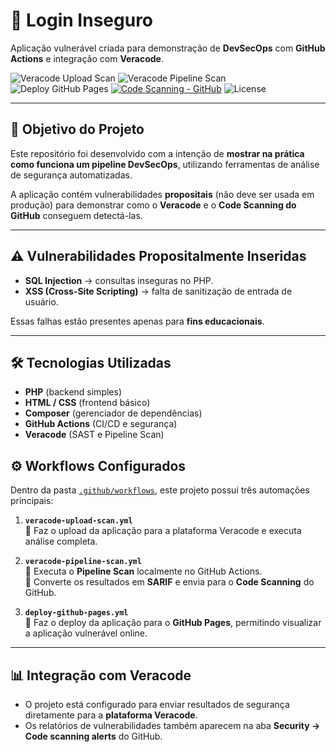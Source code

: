 # 🔐 Login Inseguro

Aplicação vulnerável criada para demonstração de **DevSecOps** com **GitHub Actions** e integração com **Veracode**.

![Veracode Upload Scan](https://github.com/Diogenes28/login-inseguro/actions/workflows/veracode-upload-scan.yml/badge.svg)
![Veracode Pipeline Scan](https://github.com/Diogenes28/login-inseguro/actions/workflows/veracode-pipeline-scan.yml/badge.svg)
![Deploy GitHub Pages](https://github.com/Diogenes28/login-inseguro/actions/workflows/deploy-github-pages.yml/badge.svg)
[![Code Scanning - GitHub](https://img.shields.io/badge/Code%20Scanning-Active-brightgreen)](https://github.com/Diogenes28/login-inseguro/security/code-scanning)
![License](https://img.shields.io/github/license/Diogenes28/login-inseguro)

---

## 📌 Objetivo do Projeto
Este repositório foi desenvolvido com a intenção de **mostrar na prática como funciona um pipeline DevSecOps**, utilizando ferramentas de análise de segurança automatizadas.

A aplicação contém vulnerabilidades **propositais** (não deve ser usada em produção) para demonstrar como o **Veracode** e o **Code Scanning do GitHub** conseguem detectá-las.

---

## ⚠️ Vulnerabilidades Propositalmente Inseridas
- **SQL Injection** → consultas inseguras no PHP.  
- **XSS (Cross-Site Scripting)** → falta de sanitização de entrada de usuário.  

Essas falhas estão presentes apenas para **fins educacionais**.

---

## 🛠️ Tecnologias Utilizadas
- **PHP** (backend simples)  
- **HTML / CSS** (frontend básico)  
- **Composer** (gerenciador de dependências)  
- **GitHub Actions** (CI/CD e segurança)  
- **Veracode** (SAST e Pipeline Scan)  

## ⚙️ Workflows Configurados
Dentro da pasta [`.github/workflows`](./.github/workflows), este projeto possui três automações principais:

1. **`veracode-upload-scan.yml`**  
   🔹 Faz o upload da aplicação para a plataforma Veracode e executa análise completa.

2. **`veracode-pipeline-scan.yml`**  
   🔹 Executa o **Pipeline Scan** localmente no GitHub Actions.  
   🔹 Converte os resultados em **SARIF** e envia para o **Code Scanning** do GitHub.

3. **`deploy-github-pages.yml`**  
   🔹 Faz o deploy da aplicação para o **GitHub Pages**, permitindo visualizar a aplicação vulnerável online.

---

## 📊 Integração com Veracode
- O projeto está configurado para enviar resultados de segurança diretamente para a **plataforma Veracode**.  
- Os relatórios de vulnerabilidades também aparecem na aba **Security → Code scanning alerts** do GitHub.
